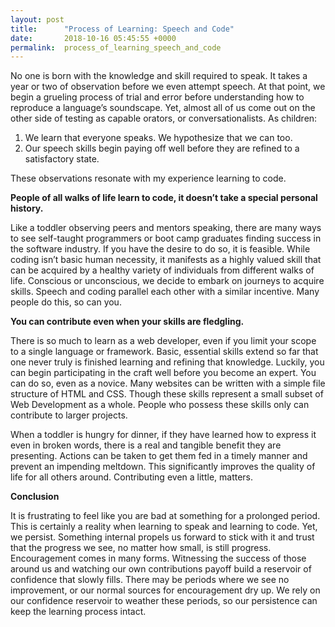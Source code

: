 ```yaml
---
layout: post
title:      "Process of Learning: Speech and Code"
date:       2018-10-16 05:45:55 +0000
permalink:  process_of_learning_speech_and_code
---
```



No one is born with the knowledge and skill required to speak.  It takes a year or two of observation before we even attempt speech.  At that point, we begin a grueling process of trial and error before understanding how to reproduce a language’s soundscape.  Yet, almost all of us come out on the other side of testing as capable orators, or conversationalists. As children:

1. We learn that everyone speaks.  We hypothesize that we can too.
2.	Our speech skills begin paying off well before they are refined to a satisfactory state.

These observations resonate with my experience learning to code.  

**People of all walks of life learn to code, it doesn’t take a special personal history.**

Like a toddler observing peers and mentors speaking, there are many ways to see self-taught programmers or boot camp graduates finding success in the software industry.  If you have the desire to do so, it is feasible.  While coding isn’t basic human necessity, it manifests as a highly valued skill that can be acquired by a healthy variety of individuals from different walks of life.  Conscious or unconscious, we decide to embark on journeys to acquire skills. Speech and coding parallel each other with a similar incentive.  Many people do this, so can you.

**You can contribute even when your skills are fledgling.**

There is so much to learn as a web developer, even if you limit your scope to a single language or framework.  Basic, essential skills extend so far that one never truly is finished learning and refining that knowledge.  Luckily, you can begin participating in the craft well before you become an expert.  You can do so, even as a novice.  Many websites can be written with a simple file structure of HTML and CSS.  Though these skills represent a small subset of Web Development as a whole.  People who possess these skills only can contribute to larger projects. 

When a toddler is hungry for dinner, if they have learned how to express it even in broken words, there is a real and tangible benefit they are presenting.  Actions can be taken to get them fed in a timely manner and prevent an impending meltdown.  This significantly improves the quality of life for all others around.  Contributing even a little, matters.

**Conclusion**

It is frustrating to feel like you are bad at something for a prolonged period.  This is certainly a reality when learning to speak and learning to code.  Yet, we persist.  Something internal propels us forward to stick with it and trust that the progress we see, no matter how small, is still progress.  Encouragement comes in many forms. Witnessing the success of those around us and watching our own contributions payoff build a reservoir of confidence that slowly fills.  There may be periods where we see no improvement, or our normal sources for encouragement dry up.  We rely on our confidence reservoir to weather these periods, so our persistence can keep the learning process intact. 

